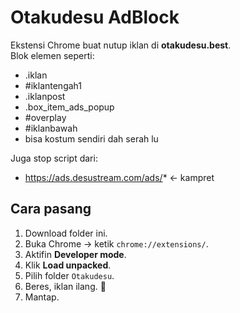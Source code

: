 # Otakudesu AdBlock

Ekstensi Chrome buat nutup iklan di **otakudesu.best**.  
Blok elemen seperti:
- .iklan
- #iklantengah1
- .iklanpost
- .box_item_ads_popup
- #overplay
- #iklanbawah
- bisa kostum sendiri dah serah lu

Juga stop script dari:
- https://ads.desustream.com/ads/* <- kampret

## Cara pasang
1. Download folder ini.  
2. Buka Chrome → ketik `chrome://extensions/`.  
3. Aktifin **Developer mode**.  
4. Klik **Load unpacked**.  
5. Pilih folder `Otakudesu`.  
6. Beres, iklan ilang. 🎉
7. Mantap.

